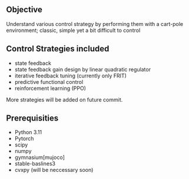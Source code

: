 ## Objective
Understand various control strategy by performing them with a cart-pole environment; classic, simple yet a bit difficult to control

## Control Strategies included
- state feedback
- state feedback gain design by linear quadratic regulator
- iterative feedback tuning (currently only FRIT)
- predictive functional control
- reinforcement learning (PPO)

More strategies will be added on future commit.

## Prerequisities
- Python 3.11
- Pytorch
- scipy
- numpy
- gymnasium\[mujoco\]
- stable-baslines3
- cvxpy (will be neccessary soon)
